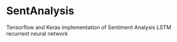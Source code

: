 # SentAnalysis
Tensorflow and Keras implementation of Sentiment Analysis LSTM recurrent neural network
